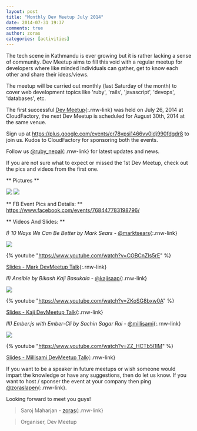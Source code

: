 ```yaml
---
layout: post
title: "Monthly Dev Meetup July 2014"
date: 2014-07-31 19:37
comments: true
author: zoras
categories: [activities]
---
```


The tech scene in Kathmandu is ever growing but it is rather lacking a sense of community. Dev Meetup aims to fill this void with a regular meetup for developers where like minded individuals can gather, get to know each other and share their ideas/views.

The meetup will be carried out monthly (last Saturday of the month) to cover web development topics like 'ruby', 'rails', 'javascript', 'devops', 'databases', etc.

The first successful [Dev Meetup](https://www.facebook.com/events/768447783198796/){:.rnw-link} was held on July 26, 2014 at CloudFactory, the next Dev Meetup is scheduled for August 30th, 2014 at the same venue.

Sign up at https://plus.google.com/events/cr78vpsi1466vv0ldj990fdgdr8 to join us. Kudos to CloudFactory for sponsoring both the events.

Follow us [@ruby_nepal](http://twitter.com/ruby_nepal){:.rnw-link} for latest updates and news.

If you are not sure what to expect or missed the 1st Dev Meetup, check out the pics and videos from the first one.

** Pictures **

![](https://pbs.twimg.com/media/BtdOPL3CMAAlPlN.jpg)
![](https://pbs.twimg.com/media/BtdmzUJCUAEDi0W.jpg)

** FB Event Pics and Details: ** 
https://www.facebook.com/events/768447783198796/

** Videos And Slides:  **

_I) 10 Ways We Can Be Better by Mark Sears_ - [@marktsears](http://twitter.com/marktsears){:.rnw-link}

![](https://d3j5vwomefv46c.cloudfront.net/photos/large/861728292.jpg?1406529728)

{% youtube "https://www.youtube.com/watch?v=COBCnZls5rE"  %}

[Slides - Mark DevMeetup Talk](http://bit.ly/ktmdevmeetup){:.rnw-link}

_II) Ansible by Bikash Kaji Basukala_ - [@kajisaap](http://twitter.com/kajisaap){:.rnw-link}

![](https://pbs.twimg.com/media/BtdXoatCcAAmTPB.jpg)

{% youtube "https://www.youtube.com/watch?v=ZKoSG8bxw0A" %}

[Slides - Kaji DevMeetup Talk](https://bit.ly/kajionansible){:.rnw-link}

_III) Ember.js with Ember-Cli by Sachin Sagar Rai_ - [@millisami](http://twitter.com/millisami){:.rnw-link}

![](https://d3j5vwomefv46c.cloudfront.net/photos/large/861727487.png?1406528902)

{% youtube "https://www.youtube.com/watch?v=ZZ_HCTb5I1lM" %}

[Slides - Millisami DevMeetup Talk](http://nepalonrails.com/blog/2014/07/emberjs-app-using-ember-cli/){:.rnw-link}

If you want to be a speaker in future meetups or wish someone would impart the knowledge or have any  suggestions, then do let us know. If you want to host / sponser the event at your company then ping [@zoraslapen](http://twitter.com/zoraslapen){:.rnw-link}.

Looking forward to meet you guys!


> Saroj Maharjan - [zoras](http://github.com/){:.rnw-link}

> Organiser, Dev Meetup
